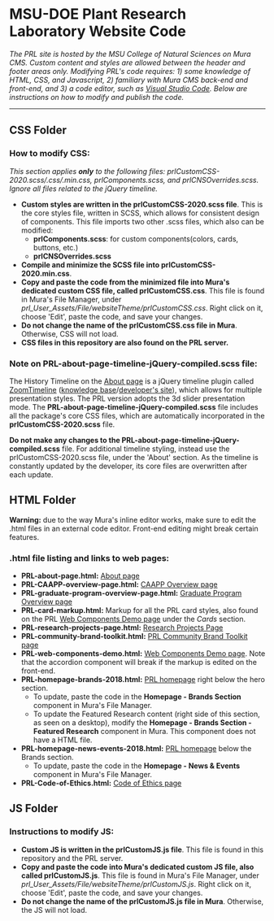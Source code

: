 # MSU-DOE Plant Research Laboratory Website Code
*The PRL site is hosted by the MSU College of Natural Sciences on Mura CMS. Custom content and styles are allowed between the header and footer areas only. Modifying PRL's code requires: 1) some knowledge of HTML, CSS, and Javascript, 2) familiary with Mura CMS back-end and front-end, and 3) a code editor, such as <a href="https://code.visualstudio.com/"> Visual Studio Code</a>. Below are instructions on how to modify and publish the code.*
<hr>

## CSS Folder
### How to modify CSS:
*This section applies **only** to the following files: prlCustomCSS-2020.scss/.css/.min.css, prlComponents.scss, and prlCNSOverrides.scss. Ignore all files related to the jQuery timeline.* 
 * **Custom styles are written in the prlCustomCSS-2020.scss file**. This is the core styles file, written in SCSS, which allows for consistent design of components. This file imports two other .scss files, which also can be modified:
    * **prlComponents.scss**: for custom components(colors, cards, buttons, etc.)
    * **prlCNSOverrides.scss**
* **Compile and minimize the SCSS file into prlCustomCSS-2020.min.css**.
* **Copy and paste the code from the minimized file into Mura's dedicated custom CSS file, called  prlCustomCSS.css**. This file is found in Mura's File Manager, under *prl_User_Assets/File/websiteTheme/prlCustomCSS.css*. Right click on it, choose 'Edit', paste the code, and save your changes.
* **Do not change the name of the prlCustomCSS.css file in Mura**. Otherwise, CSS will not load.
* **CSS files in this repository are also found on the PRL server.** 
### Note on PRL-about-page-timeline-jQuery-compiled.scss file:
The History Timeline on the <a href="https://prl.natsci.msu.edu/about/">About page</a> is a jQuery timeline plugin called <a href="http://preview.codecanyon.net/item/zoomtimeline-css-timeline-pack/full_screen_preview/16918891?_ga=2.76863253.1076320330.1529523907-713049933.1525180595">ZoomTimeline</a> (<a href="https://zoomthe.me/knowledge-base/zoomtimeline/">knowledge base</a>/<a href="http://digitalzoomstudio.net/">developer's site</a>), which allows for multiple presentation styles. The PRL version adopts the 3d slider presentation mode. The **PRL-about-page-timeline-jQuery-compiled.scss** file includes all the package's core CSS files, which are automatically incorporated in the **prlCustomCSS-2020.scss** file.

**Do not make any changes to the PRL-about-page-timeline-jQuery-compiled.scss** file. For additional timeline styling, instead use the prlCustomCSS-2020.scss file, under the  'About' section. As the timeline is constantly updated by the developer, its core files are overwritten after each update. 

## HTML Folder
**Warning:** due to the way Mura's inline editor works, make sure to edit the .html files in an external code editor. Front-end editing might break certain features.
### .html file listing and links to web pages:
* **PRL-about-page.html:** <a href="https://prl.natsci.msu.edu/about/">About page</a>
* **PRL-CAAPP-overview-page.html:**  <a href="https://prl.natsci.msu.edu/research-tech/center-for-advanced-algal-and-plant-phenotyping/">CAAPP Overview page</a>
* **PRL-graduate-program-overview-page.html:**  <a href="https://prl.natsci.msu.edu/graduate-program/graduate-program-overview/">Graduate Program Overview page</a>
* **PRL-card-markup.html:** Markup for all the PRL card styles, also found on the PRL <a href="https://prl.natsci.msu.edu/about/internal-resources/brand-guides/communications-department-resources/web-components-demo/">Web Components Demo page</a> under the *Cards* section.
* **PRL-research-projects-page.html:** <a href="https://prl.natsci.msu.edu/research-tech/research-projects/">Research Projects Page</a>
* **PRL-community-brand-toolkit.html:**  <a href="https://prl.natsci.msu.edu/about/internal-resources/brand-guides/prl-community-brand-toolkit/">PRL Community Brand Toolkit page</a>
* **PRL-web-components-demo.html:**  <a href="https://prl.natsci.msu.edu/about/internal-resources/brand-guides/communications-department-resources/web-components-demo/">Web Components Demo page</a>. Note that the accordion component will break if the markup is edited on the front-end.
* **PRL-homepage-brands-2018.html:**  <a href="https://prl.natsci.msu.edu/">PRL homepage</a> right below the hero section.
  * To update, paste the code in the **Homepage - Brands Section** component in Mura's File Manager.
  * To update the Featured Research content (right side of this section, as seen on a desktop), modify the **Homepage - Brands Section - Featured Research** component in Mura. This component does not have a HTML file.
* **PRL-homepage-news-events-2018.html:** <a href="https://prl.natsci.msu.edu/">PRL homepage</a> below the Brands section.
  * To update, paste the code in the **Homepage - News & Events** component in Mura's File Manager.
* **PRL-Code-of-Ethics.html:** <a href="https://prl.natsci.msu.edu/about/internal-resources/employee-documents/code-of-ethics/">Code of Ethics page</a>
 
## JS Folder 
### Instructions to modify JS:
* **Custom JS is written in the prlCustomJS.js file**. This file is found in this repository and the PRL server.
* **Copy and paste the code into Mura's dedicated custom JS file, also called prlCustomJS.js**. This file is found in Mura's File Manager, under *prl_User_Assets/File/websiteTheme/prlCustomJS.js*. Right click on it, choose 'Edit', paste the code, and save your changes.
* **Do not change the name of the prlCustomJS.js file in Mura**. Otherwise, the JS will not load.